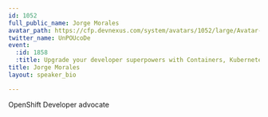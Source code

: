 ```yaml
---
id: 1052
full_public_name: Jorge Morales
avatar_path: https://cfp.devnexus.com/system/avatars/1052/large/Avatar-150x150.jpeg?1510677584
twitter_name: UnPOUcoDe
event:
  :id: 1858
  :title: Upgrade your developer superpowers with Containers, Kubernetes, and OpenShift
title: Jorge Morales
layout: speaker_bio

---
```

OpenShift Developer advocate